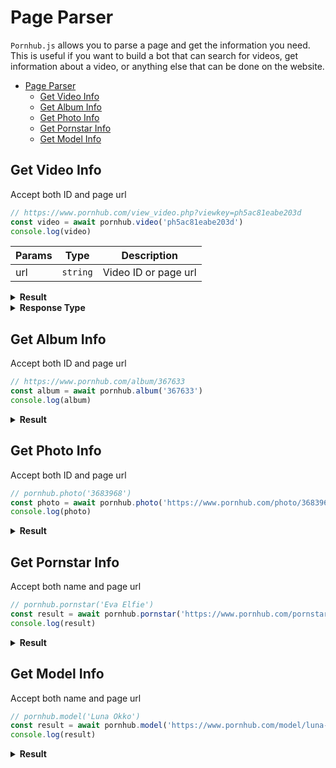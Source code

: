 # Page Parser

`Pornhub.js` allows you to parse a page and get the information you need. This is useful if you want to build a bot that can search for videos, get information about a video, or anything else that can be done on the website.

- [Page Parser](#page-parser)
  - [Get Video Info](#get-video-info)
  - [Get Album Info](#get-album-info)
  - [Get Photo Info](#get-photo-info)
  - [Get Pornstar Info](#get-pornstar-info)
  - [Get Model Info](#get-model-info)

## Get Video Info
Accept both ID and page url

```js
// https://www.pornhub.com/view_video.php?viewkey=ph5ac81eabe203d
const video = await pornhub.video('ph5ac81eabe203d')
console.log(video)
```

| Params | Type     | Description          |
| ------ | -------- | -------------------- |
| url    | `string` | Video ID or page url |

<details>
  <summary><b>Result</b></summary>

```json5
{
  "title": "Susie sheep fucks peppa pig",
  "views": 49517,
  "voteUp": 352,
  "voteDown": 125,
  "percent": "74%",
  "provider": {
    "username": "TheFortniteVirginTheFortniteVirgin",
    "url": "/users/thefortnitevirgin"
  },
  "premium": false,
  "tags": ["hardcore", "hentai", "memes"],
  "categories": ["HD-Porn", "SFW"],
  "pornstars": [],
  "videos": [{
    "quality": "720",
    "filename": "720P_1500K_161102592.mp4",
    "extension": "mp4",
    "url": "..."
  }]
}
```
</details>

<details>
  <summary><b>Response Type</b></summary>

| Name              | Type            | Description                                                                                                                        |
| ----------------- | --------------- | ---------------------------------------------------------------------------------------------------------------------------------- |
| id                | `string`        | Video ID                                                                                                                           |
| title             | `string`        | Video title                                                                                                                        |
| views             | `int`           | Video view count                                                                                                                   |
| vote.up           | `int`           | UpVote count                                                                                                                       |
| vote.down         | `int`           | DownVote count                                                                                                                     |
| vote.total        | `int`           | TotalVote count                                                                                                                    |
| vote.rating       | `float`         | Percentage of UpVote (Not **accurate**)                                                                                            |
| premium           | `boolean`       | Is this video premium only.<br>(Notice: Data like `views`, `votes` ... will not present if you don't have access to premium video) |
| provider          | `object`        | Video provider/uploader                                                                                                            |
| provider.username | `string`        | Provider's username                                                                                                                |
| provider.url      | `string`        | Provider's account page                                                                                                            |
| videos            | `Array`         | List of the videos. Sorted by quality(low->hight).                                                                                 |
| tags              | `Array<string>` | example: `['couple', 'kissing']`                                                                                                   |
| pornstars         | `Array<string>` | example: `['Bob', 'John', 'Emily]`                                                                                                 |
| categories        | `Array<string>` | example: `['HD-Porn', 'Small-Tits']`                                                                                               |
</details>

## Get Album Info
Accept both ID and page url

```js
// https://www.pornhub.com/album/367633
const album = await pornhub.album('367633')
console.log(album)
```

<details>
  <summary><b>Result</b></summary>

```json5
{
  "photos": [{
    "url": "https://www.pornhub.com/photo/3683964",
    "views": "2.9K",
    "rating": "96%",
    "preview": "***.jpg"
  }, {
    "url": "https://www.pornhub.com/photo/3683965",
    "views": "3.5K"
    // ...
  }],
  "tags": ["boobs", "tits"],
  "provider": {
    "id": 2757342,
    "username": "littlewilly123",
    "url": "/users/littlewilly123"
  }
}
```
</details>

## Get Photo Info
Accept both ID and page url

```js
// pornhub.photo('3683968')
const photo = await pornhub.photo('https://www.pornhub.com/photo/3683968')
console.log(photo)
```

<details>
  <summary><b>Result</b></summary>

```json5
{
  "info": {
    "title": "My HOT sister ;)",
    "views": 6170,
    "rating": "94%",
    "albumID": 367633,
    "url": "***.jpg"
  },
  "tags": ["boobs", "tits"],
  "provider": {
    "id": 2757342,
    "username": "littlewilly123",
    "url": "/users/littlewilly123"
  }
}
```
</details>

## Get Pornstar Info
Accept both name and page url

```js
// pornhub.pornstar('Eva Elfie')
const result = await pornhub.pornstar('https://www.pornhub.com/pornstar/eva-elfie')
console.log(result)
```

<details>
  <summary><b>Result</b></summary>

```json5
{
  "name": "Eva Elfie",
  "verified": true,
  "background": "Russian",
  "birthPlace": "Russia",
  "careerStartAndEnd": "2018 to Present",
  "careerStatus": "Active",
  "cityAndCountry": "Moscow, RU",
  "ethnicity": "White",
  "eyeColor": "Green"
  // ...
}
```
*Note: unhandled property will be displayed like this:*

```json5
{
  "Name In The Page": "The Value"
  // ...
}
```

\> Check the type definition [here](https://github.com/pionxzh/Pornhub.js/blob/master/src/scrapers/page/pornstar.ts).
</details>

## Get Model Info
Accept both name and page url

```js
// pornhub.model('Luna Okko')
const result = await pornhub.model('https://www.pornhub.com/model/luna-okko')
console.log(result)
```

<details>
  <summary><b>Result</b></summary>

```json5
{
  "name": "Luna Okko",
  "verified": true,
  "tattoos": true,
  "gender": "Female",
  "ethnicity": "Asian",
  "hairColor": "Black",
  "interestedIn": "Guys and Girls",
  "relationship": "Taken",
  "socials": {
    "instagram": "https://www.instagram.com/lunaokko",
    "twitter": "https://www.twitter.com/lunaokko_"
  }
  // ...
}
```
*Note: unhandled property will be displayed like this:*

```js
// {
//   "Name In The Page": "The Value"
//   ...
// }
```

\> Check the type definition [here](https://github.com/pionxzh/Pornhub.js/blob/master/src/scrapers/page/model.ts).
</details>
